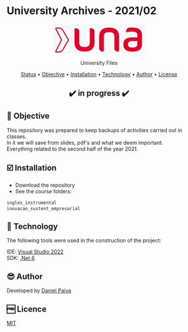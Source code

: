 <h1>University Archives - 2021/02</h1>

<p align="center">
  <a href="#">
    <img src="images/logo_una.png" width="250" alt="UNA">
  </a>
</p>
<p align="center">
    University Files
</p>

<p align="center">
 <a href="#status">Status</a> • 
 <a href="#objective">Objective</a> •
 <a href="#installation">Installation</a> • 
 <a href="#technology">Technology</a> • 
 <a href="#author">Author</a> • 
 <a href="#licence">License</a>
</p>

<h2 align="center" id=status> ✔️ in progress ✔️ </h2>

<h2 id=objective>📜 Objective</h2>

This repository was prepared to keep backups of activities carried out in classes.<br>
In it we will save from slides, pdf's and what we deem important.<br>
Everything related to the second half of the year 2021.

<h2 id=installation>☑️ Installation</h2>

* Download the repository
* See the course folders:

```
ingles_instrumental
inovacao_sustent_empresarial
```

<h2 id=technology>🧰 Technology</h2>
The following tools were used in the construction of the project:

IDE: <a href="https://visualstudio.microsoft.com/pt-br/downloads/">Visual Studio 2022</a><br>
SDK: <a href="https://dotnet.microsoft.com/download/dotnet">.Net 6</a>

<h2 id=author>😎 Author</h2>
Developed by <a href="https://www.linkedin.com/in/danhpaiva/">Daniel Paiva</a>

<h2 id=licence>🆓 Licence</h2>
<a href="https://github.com/danhpaiva/university-202102/blob/main/LICENSE" target="_blank">MIT</a>